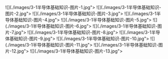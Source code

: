 ﻿![](./images/3-1半导体基础知识-图片-1.jpg"></div>
![](./images/3-1半导体基础知识-图片-2.jpg"></div>
![](./images/3-1半导体基础知识-图片-3.jpg"></div>
![](./images/3-1半导体基础知识-图片-4.jpg"></div>
![](./images/3-1半导体基础知识-图片-5.jpg"></div>
![](./images/3-1半导体基础知识-图片-6.jpg"></div>
![](./images/3-1半导体基础知识-图片-7.jpg"></div>
![](./images/3-1半导体基础知识-图片-8.jpg"></div>
![](./images/3-1半导体基础知识-图片-9.jpg"></div>
![](./images/3-1半导体基础知识-图片-10.jpg"></div>
![](./images/3-1半导体基础知识-图片-11.jpg"></div>
![](./images/3-1半导体基础知识-图片-12.jpg"></div>
![](./images/3-1半导体基础知识-图片-13.jpg"></div>
